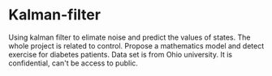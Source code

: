 # Kalman-filter
Using kalman filter to elimate noise and predict the values of states.
The whole project is related to control.
Propose a mathematics model and detect exercise for diabetes patients.
Data set is from Ohio university. It is confidential, can't be access to public.
